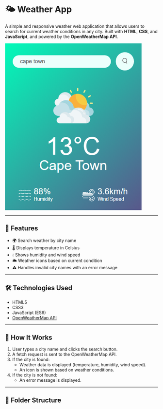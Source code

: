 # 🌤️ Weather App

A simple and responsive weather web application that allows users to search for current weather conditions in any city. Built with **HTML**, **CSS**, and **JavaScript**, and powered by the **OpenWeatherMap API**.

![Weather App Screenshot](images/appscreenshot.png) <!-- Optional: Add a screenshot of your app -->

---

## 🚀 Features

- 🌍 Search weather by city name
- 🌡️ Displays temperature in Celsius
- 💧 Shows humidity and wind speed
- 🌥️ Weather icons based on current condition
- ⚠️ Handles invalid city names with an error message

---

## 🛠️ Technologies Used

- HTML5
- CSS3
- JavaScript (ES6)
- [OpenWeatherMap API](https://openweathermap.org/current)

---

## 🔧 How It Works

1. User types a city name and clicks the search button.
2. A fetch request is sent to the OpenWeatherMap API.
3. If the city is found:
   - Weather data is displayed (temperature, humidity, wind speed).
   - An icon is shown based on weather conditions.
4. If the city is not found:
   - An error message is displayed.

---

## 📁 Folder Structure

